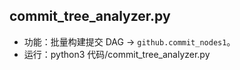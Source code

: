## commit_tree_analyzer.py
- 功能：批量构建提交 DAG → `github.commit_nodes1`。
- 运行：python3 代码/commit_tree_analyzer.py

